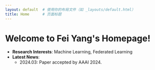 ```yaml
---
layout: default  # 使用你的布局文件（如 _layouts/default.html）
title: Home      # 页面标题
---
```


<!-- 你的主页内容 -->
# Welcome to Fei Yang's Homepage!

- ​**Research Interests**: Machine Learning, Federated Learning  
- ​**Latest News**:  
  - 2024.03: Paper accepted by AAAI 2024.  
